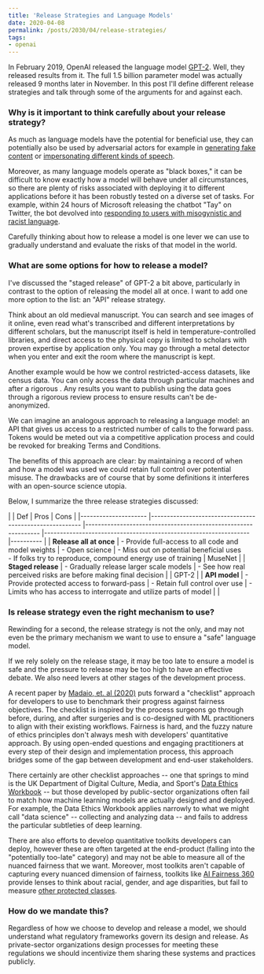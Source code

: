 ```yaml
---
title: 'Release Strategies and Language Models'
date: 2020-04-08
permalink: /posts/2030/04/release-strategies/
tags:
- openai
---
```


In February 2019, OpenAI released the language model [GPT-2]([https://openai.com/blog/better-language-models/](https://openai.com/blog/better-language-models/)). Well, they released results from it. The full 1.5 billion parameter model was actually released 9 months later in November. In this post I'll define different release strategies and talk through some of the arguments for and against each. 

### Why is it important to think carefully about your release strategy?

As much as language models have the potential for beneficial use, they can potentially also be used by adversarial actors for example in [generating fake content](http://google.com) or [impersonating different kinds of speech](http://google.com). 

Moreover, as many language models operate as "black boxes," it can be difficult to know exactly how a model will behave under all circumstances, so there are plenty of risks associated with deploying it to different applications before it has been robustly tested on a diverse set of tasks. For example, within 24 hours of Microsoft releasing the chatbot "Tay" on Twitter, the bot devolved into [responding to users with misogynistic and racist language](https://www.theverge.com/2016/3/24/11297050/tay-microsoft-chatbot-racist). 

Carefully thinking about how to release a model is one lever we can use to gradually understand and evaluate the risks of that model in the world.

### What are some options for how to release a model?

I've discussed the "staged release" of GPT-2 a bit above, particularly in contrast to the option of releasing the model all at once. I want to add one more option to the list: an "API" release strategy. 

Think about an old medieval manuscript. You can search and see images of it online, even read what's transcribed and different interpretations by different scholars, but the manuscript itself is held in temperature-controlled libraries, and direct access to the physical copy is limited to scholars with proven expertise by application only. You may go through a metal detector when you enter and exit the room where the manuscript is kept.

Another example would be how we control restricted-access datasets, like census data. You can only access the data through particular machines and after a rigorous . Any results you want to publish using the data goes through a rigorous review process to ensure results can't be de-anonymized.

We can imagine an analogous approach to releasing a language model: an API that gives us access to a restricted number of calls to the forward pass. Tokens would be meted out via a competitive application process and could be revoked for breaking Terms and Conditions.

The benefits of this approach are clear: by maintaining a record of when and how a model was used we could retain full control over potential misuse. The drawbacks are of course that by some definitions it interferes with an open-source science utopia. 

Below, I summarize the three release strategies discussed:

|  	| Def 	| Pros 	| Cons | 
|---------------------	|--------------------------------------------------------	|---------------------------------------------------------------	|-----------------------------------------------------------------	|----------	|
| **Release all at once** 	| - Provide full-access to all code and model weights | - Open science 	| - Miss out on potential beneficial uses <br>- If folks try to reproduce, compound energy use of training 	| MuseNet 	|
| **Staged release** 	| - Gradually release larger scale models 	| - See how real perceived risks are before making final decision 	|  	| GPT-2 	|
| **API model** 	| - Provide protected access to forward-pass 	| - Retain full control over use 	| - Limits who has access to interrogate and utilize parts of model 	|  	|

### Is release strategy even the right mechanism to use?

Rewinding for a second, the release strategy is not the only, and may not even be the primary mechanism we want to use to ensure a "safe" language model. 

If we rely solely on the release stage, it may be too late to ensure a model is safe and the pressure to release may be too high to have an effective debate. We also need levers at other stages of the development process.

A recent paper by [Madaio, et. al (2020)](http://www.jennwv.com/papers/checklists.pdf) puts forward a "checklist" approach for developers to use to benchmark their progress against fairness objectives. The checklist is inspired by the process surgeons go through before, during, and after surgeries and is co-designed with ML practitioners to align with their existing workflows. Fairness is hard, and the fuzzy nature of ethics principles don't always mesh with developers' quantitative approach. By using open-ended questions and engaging practitioners at every step of their design and implementation process, this approach bridges some of the gap between development and end-user stakeholders. 

There certainly are other checklist approaches -- one that springs to mind is the UK Department of Digital Culture, Media, and Sport's [Data Ethics Workbook](https://www.gov.uk/government/publications/data-ethics-workbook) -- but those developed by public-sector organizations often fail to match how machine learning models are actually designed and deployed. For example, the Data Ethics Workbook applies narrowly to what we might call "data science" -- collecting and analyzing data -- and fails to address the particular subtleties of deep learning.

There are also efforts to develop quantitative toolkits developers can deploy, however these are often targeted at the end-product (falling into the "potentially too-late" category) and may not be able to measure all of the nuanced fairness that we want. Moreover, most toolkits aren't capable of capturing every nuanced dimension of fairness, toolkits like [AI Fairness 360](http://aif360.mybluemix.net/) provide lenses to think about racial, gender, and age disparities, but fail to measure [other protected classes](https://www.un.org/ruleoflaw/thematic-areas/human-rights/equality-and-non-discrimination/).

### How do we mandate this?

Regardless of how we choose to develop and release a model, we should understand what regulatory frameworks govern its design and release. As private-sector organizations design processes for meeting these regulations we should incentivize them sharing these systems and practices publicly.